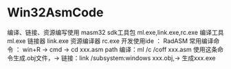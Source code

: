 # Win32AsmCode

编译、链接、资源编写使用 masm32 sdk工具包 ml.exe,link.exe,rc.exe
编译工具 ml.exe
链接器 link.exe 
资源编译器 rc.exe
开发使用ide ： RadASM
常用编译命令 ： win+R -> cmd -> cd xxx.asm path
编译：ml /c /coff xxx.asm 使用这条命令生成.obj文件，->
链接：link /subsystem:windows xxx.obj,->
生成xxx.exe
